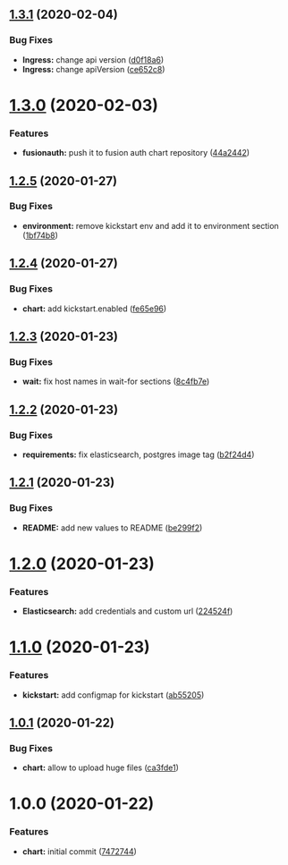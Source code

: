 ## [1.3.1](https://github.com/ninjaneers-team/fusionauth/compare/v1.3.0...v1.3.1) (2020-02-04)


### Bug Fixes

* **Ingress:** change api version ([d0f18a6](https://github.com/ninjaneers-team/fusionauth/commit/d0f18a6bb797cebd7aac46aa9a1a10f4b1d6090c))
* **Ingress:** change apiVersion ([ce652c8](https://github.com/ninjaneers-team/fusionauth/commit/ce652c8819067d9cc798fd914ed3b6319e3bde92))

# [1.3.0](https://github.com/ninjaneers-team/fusionauth/compare/v1.2.5...v1.3.0) (2020-02-03)


### Features

* **fusionauth:** push it to fusion auth chart repository ([44a2442](https://github.com/ninjaneers-team/fusionauth/commit/44a24428f12eadd2add17030c39dab0c0e755b70))

## [1.2.5](https://github.com/ninjaneers-team/fusionauth/compare/v1.2.4...v1.2.5) (2020-01-27)


### Bug Fixes

* **environment:** remove kickstart env and add it to environment section ([1bf74b8](https://github.com/ninjaneers-team/fusionauth/commit/1bf74b897489722a7a8a8668c5f8c7046a1eeb25))

## [1.2.4](https://github.com/ninjaneers-team/fusionauth/compare/v1.2.3...v1.2.4) (2020-01-27)


### Bug Fixes

* **chart:** add kickstart.enabled ([fe65e96](https://github.com/ninjaneers-team/fusionauth/commit/fe65e966626a7a5c5879921a396f5c8532234f65))

## [1.2.3](https://github.com/ninjaneers-team/fusionauth/compare/v1.2.2...v1.2.3) (2020-01-23)


### Bug Fixes

* **wait:** fix host names in wait-for sections ([8c4fb7e](https://github.com/ninjaneers-team/fusionauth/commit/8c4fb7e61b9cc4bd5487001973e2c23736207c91))

## [1.2.2](https://github.com/ninjaneers-team/fusionauth/compare/v1.2.1...v1.2.2) (2020-01-23)


### Bug Fixes

* **requirements:** fix elasticsearch, postgres image tag ([b2f24d4](https://github.com/ninjaneers-team/fusionauth/commit/b2f24d4993b1ba5d64b82dd7524443ed980fc98f))

## [1.2.1](https://github.com/ninjaneers-team/fusionauth/compare/v1.2.0...v1.2.1) (2020-01-23)


### Bug Fixes

* **README:** add new values to README ([be299f2](https://github.com/ninjaneers-team/fusionauth/commit/be299f2847e9f66079dba42db4b0c28c64a48529))

# [1.2.0](https://github.com/ninjaneers-team/fusionauth/compare/v1.1.0...v1.2.0) (2020-01-23)


### Features

* **Elasticsearch:** add credentials and custom url ([224524f](https://github.com/ninjaneers-team/fusionauth/commit/224524f1089907ea12d2365253217b65299f01e2))

# [1.1.0](https://github.com/ninjaneers-team/fusionauth/compare/v1.0.1...v1.1.0) (2020-01-23)


### Features

* **kickstart:** add configmap for kickstart ([ab55205](https://github.com/ninjaneers-team/fusionauth/commit/ab55205cdbcab1e7541c82321164b4dcb3f9b119))

## [1.0.1](https://github.com/ninjaneers-team/fusionauth/compare/v1.0.0...v1.0.1) (2020-01-22)


### Bug Fixes

* **chart:** allow to upload huge files ([ca3fde1](https://github.com/ninjaneers-team/fusionauth/commit/ca3fde129ef55030aa1a9fe05260bac43fefaefe))

# 1.0.0 (2020-01-22)


### Features

* **chart:** initial commit ([7472744](https://github.com/ninjaneers-team/fusionauth/commit/7472744439420beed7bec5912e488d3fc62613da))
